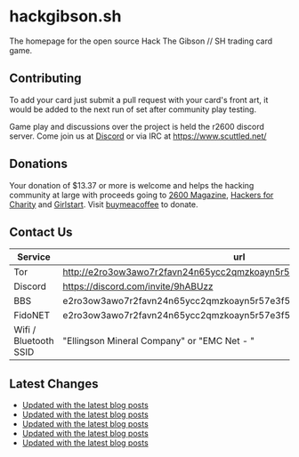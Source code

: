 # hackgibson.sh
The homepage for the open source Hack The Gibson // SH trading card game.


## Contributing

To add your card just submit a pull request with your card's front art, it would be added to the next run of set after community play testing.

Game play and discussions over the project is held the r2600 discord server. Come join us at [Discord](https://discord.com/invite/9hABUzz) or via IRC at https://www.scuttled.net/


## Donations

Your donation of $13.37 or more is welcome and helps the hacking community at large with proceeds going to [2600 Magazine](https://2600.com/), [Hackers for Charity](https://hackersforcharity.org) and [Girlstart](https://girlstart.org).  Visit [buymeacoffee](https://www.buymeacoffee.com/hackgibson.sh) to donate.


## Contact Us

Service | url
-|-
Tor | http://e2ro3ow3awo7r2favn24n65ycc2qmzkoayn5r57e3f56nvjwdcgg32ad.onion
Discord | https://discord.com/invite/9hABUzz
BBS | e2ro3ow3awo7r2favn24n65ycc2qmzkoayn5r57e3f56nvjwdcgg32ad.onion:23
FidoNET | e2ro3ow3awo7r2favn24n65ycc2qmzkoayn5r57e3f56nvjwdcgg32ad.onion:24554
Wifi / Bluetooth SSID | "Ellingson Mineral Company" or "EMC Net - <fidonet address>"

## Latest Changes
<!-- BLOG-POST-LIST:START -->
- [Updated with the latest blog posts](https://github.com/DFW2600/hackgibson.sh/commit/26931d60acdc514f18806d0b77f7f2965d17022d)
- [Updated with the latest blog posts](https://github.com/DFW2600/hackgibson.sh/commit/8e79fc598d5fa589fa606dd01427f4ddb2542d40)
- [Updated with the latest blog posts](https://github.com/DFW2600/hackgibson.sh/commit/11fed150b4e86eed74c4b2e2a4e63d96b1d431d3)
- [Updated with the latest blog posts](https://github.com/DFW2600/hackgibson.sh/commit/01acb01dacccd628530ebfba1380dd4423c918d5)
- [Updated with the latest blog posts](https://github.com/DFW2600/hackgibson.sh/commit/733df1c9f59df377d25254e322c7b5eb0cd21d69)
<!-- BLOG-POST-LIST:END -->
